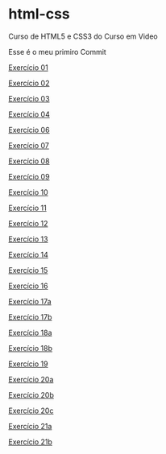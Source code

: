 # html-css
 Curso de HTML5 e CSS3 do Curso em Video

Esse é o meu primiro Commit

<a href="https://ronaldogmascher.github.io/html-css/exercicios/ex001/" target="_blank">Exercício 01</a>

<a href="https://ronaldogmascher.github.io/html-css/exercicios/ex002/" target="_blank">Exercício 02</a>

<a href="https://ronaldogmascher.github.io/html-css/exercicios/ex003/" target="_blank">Exercício 03</a>

<a href="https://ronaldogmascher.github.io/html-css/exercicios/ex004/" target="_blank">Exercício 04</a>

<a href="https://ronaldogmascher.github.io/html-css/exercicios/ex006/" target="_blank">Exercício 06</a>

<a href="https://ronaldogmascher.github.io/html-css/exercicios/ex007/" target="_blank">Exercício 07</a>

<a href="https://ronaldogmascher.github.io/html-css/exercicios/ex008/" target="_blank">Exercício 08</a>

<a href="https://ronaldogmascher.github.io/html-css/exercicios/ex009/" target="_blank">Exercício 09</a>

<a href="https://ronaldogmascher.github.io/html-css/exercicios/ex010/" target="_blank">Exercício 10</a>

<a href="https://ronaldogmascher.github.io/html-css/exercicios/ex011/" target="_blank">Exercício 11</a>

<a href="https://ronaldogmascher.github.io/html-css/exercicios/ex012/" target="_blank">Exercício 12</a>

<a href="https://ronaldogmascher.github.io/html-css/exercicios/ex013/" target="_blank">Exercício 13</a>

<a href="https://ronaldogmascher.github.io/html-css/exercicios/ex014/" target="_blank">Exercício 14</a>

<a href="https://ronaldogmascher.github.io/html-css/exercicios/ex015/" target="_blank">Exercício 15</a>

<a href="https://ronaldogmascher.github.io/html-css/exercicios/ex016/" target="_blank">Exercício 16</a>

<a href="https://ronaldogmascher.github.io/html-css/exercicios/ex017/fonte01.html" target="_blank">Exercício 17a</a>

<a href="https://ronaldogmascher.github.io/html-css/exercicios/ex017/fonte02.html" target="_blank">Exercício 17b</a>

<a href="https://ronaldogmascher.github.io/html-css/exercicios/ex018/fonte01.html" target="_blank">Exercício 18a</a>

<a href="https://ronaldogmascher.github.io/html-css/exercicios/ex018/fonte02.html" target="_blank">Exercício 18b</a>

<a href="https://ronaldogmascher.github.io/html-css/exercicios/ex019/seletor01.html" target="_blank">Exercício 19</a>

<a href="https://ronaldogmascher.github.io/html-css/exercicios/ex020/hover.html" target="_blank">Exercício 20a</a>

<a href="https://ronaldogmascher.github.io/html-css/exercicios/ex020/links.html" target="_blank">Exercício 20b</a>

<a href="https://ronaldogmascher.github.io/html-css/exercicios/ex020/pseudoclasse.html" target="_blank">Exercício 20c</a>

<a href="https://ronaldogmascher.github.io/html-css/exercicios/ex021/caixa01.html" target="_blank">Exercício 21a</a>

<a href="https://ronaldogmascher.github.io/html-css/exercicios/ex021/caixa02.html" target="_blank">Exercício 21b</a>